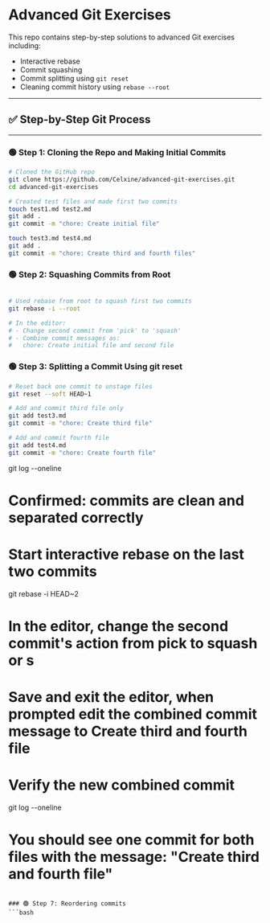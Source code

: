 # Advanced Git Exercises

This repo contains step-by-step solutions to advanced Git exercises including:

- Interactive rebase
- Commit squashing
- Commit splitting using `git reset`
- Cleaning commit history using `rebase --root`

---

## ✅ Step-by-Step Git Process

---

### 🟢 Step 1: Cloning the Repo and Making Initial Commits

```bash
# Cloned the GitHub repo
git clone https://github.com/Celxine/advanced-git-exercises.git
cd advanced-git-exercises

# Created test files and made first two commits
touch test1.md test2.md
git add .
git commit -m "chore: Create initial file"

touch test3.md test4.md
git add .
git commit -m "chore: Create third and fourth files"


```
### 🟢 Step 2: Squashing Commits from Root

```bash

# Used rebase from root to squash first two commits
git rebase -i --root

# In the editor:
# - Change second commit from 'pick' to 'squash'
# - Combine commit messages as:
#   chore: Create initial file and second file

```

### 🟢 Step 3: Splitting a Commit Using git reset
```bash
# Reset back one commit to unstage files
git reset --soft HEAD~1

# Add and commit third file only
git add test3.md
git commit -m "chore: Create third file"

# Add and commit fourth file
git add test4.md
git commit -m "chore: Create fourth file"
```

git log --oneline
# Confirmed: commits are clean and separated correctly

# Start interactive rebase on the last two commits
git rebase -i HEAD~2

# In the editor, change the second commit's action from pick to squash or s
# Save and exit the editor, when prompted edit the combined commit message to Create third and fourth file


# Verify the new combined commit
git log --oneline

# You should see one commit for both files with the message: "Create third and fourth file"
```

### 🟢 Step 7: Reordering commits
```bash

```
